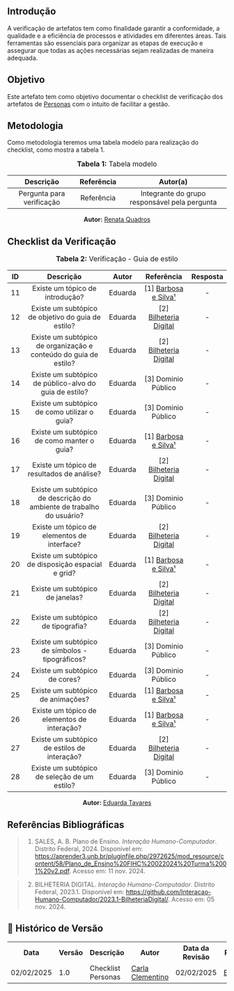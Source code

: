 ## Introdução
A verificação de artefatos tem como finalidade garantir a conformidade, a qualidade e a eficiência de processos e atividades em diferentes áreas. Tais ferramentas são essenciais para organizar as etapas de execução e assegurar que todas as ações necessárias sejam realizadas de maneira adequada. 

## Objetivo
Este artefato tem como objetivo documentar o checklist de verificação dos artefatos de [Personas](../../AnaliseRequisitos/Personas.md) com o intuito de facilitar a gestão.

## Metodologia
Como metodologia teremos uma tabela modelo para realização do checklist, como mostra a tabela 1. 

<center>
<font size="3"><b>Tabela 1:</b> Tabela modelo </font>

| Descrição | Referência | Autor(a) |
|:---------:|:---------:|:-----------:|
| Pergunta para verificação | Referência | Integrante do grupo responsável pela pergunta |

<p align="center"><b>Autor:</b> <a href="https://github.com/Renatinha28">Renata Quadros</a></p> 
</center>

## Checklist da Verificação
<center>
<font size="3"><b>Tabela 2:</b> Verificação - Guia de estilo </font>

|  ID   |                              Descrição                               | Autor |       Referência       | Resposta |
| :---: | :------------------------------------------------------------------: | :-------: | :--------------------: | :------: |
|  11   |                   Existe um tópico de introdução?                    | Eduarda     |  [1] [Barbosa e Silva¹](../../../assets/guiaestilo.png)  | - |
|  12   |          Existe um subtópico de objetivo do guia de estilo?          | Eduarda     | [2] [Bilheteria Digital](https://interacao-humano-computador.github.io/2023.1-BilheteriaDigital/) | - |
|  13   |   Existe um subtópico de organização e conteúdo do guia de estilo?   | Eduarda     | [2] [Bilheteria Digital](https://interacao-humano-computador.github.io/2023.1-BilheteriaDigital/) | - |
|  14   |        Existe um subtópico de público-alvo do guia de estilo?        | Eduarda     |  [3] Dominio Público   | - |
|  15   |             Existe um subtópico de como utilizar o guia?             | Eduarda     |  [3] Dominio Público   | - |
|  16   |              Existe um subtópico de como manter o guia?              | Eduarda     |  [1] [Barbosa e Silva¹](../../../assets/guiaestilo.png)  | - |
|  17   |              Existe um tópico de resultados de análise?              | Eduarda     | [2] [Bilheteria Digital](https://interacao-humano-computador.github.io/2023.1-BilheteriaDigital/) | - |
|  18   | Existe um subtópico de descrição do ambiente de trabalho do usuário? | Eduarda     |  [3] Dominio Público   | - |
|  19   |             Existe um tópico de elementos de interface?              | Eduarda     | [2] [Bilheteria Digital](https://interacao-humano-computador.github.io/2023.1-BilheteriaDigital/) | - |
|  20   |          Existe um subtópico de disposição espacial e grid?          | Eduarda     |  [1] [Barbosa e Silva¹](../../../assets/guiaestilo.png)  | - |
|  21   |                   Existe um subtópico de janelas?                    | Eduarda     | [2] [Bilheteria Digital](https://interacao-humano-computador.github.io/2023.1-BilheteriaDigital/) | - |
|  22   |                  Existe um subtópico de tipografia?                  | Eduarda     | [2] [Bilheteria Digital](https://interacao-humano-computador.github.io/2023.1-BilheteriaDigital/) | - |
|  23   |          Existe um subtópico de símbolos - tipográficos?           | Eduarda     |  [3] Dominio Público   | - |
|  24   |                    Existe um subtópico de cores?                     | Eduarda     |  [3] Dominio Público   | - |
|  25   |                  Existe um subtópico de animações?                   | Eduarda     |  [1] [Barbosa e Silva¹](../../../assets/guiaestilo.png)  | - |
|  26   |             Existe um tópico de elementos de interação?              | Eduarda     |  [1] [Barbosa e Silva¹](../../../assets/guiaestilo.png)  | - |
|  27   |             Existe um subtópico de estilos de interação?             | Eduarda     | [2] [Bilheteria Digital](https://interacao-humano-computador.github.io/2023.1-BilheteriaDigital/) | - |
|  28   |             Existe um subtópico de seleção de um estilo?             | Eduarda     |  [3] Dominio Público   | - |

<p align="center"><b>Autor:</b> <a href="https://github.com/erteduarda">Eduarda Tavares</a></p> 
</center>

## Referências Bibliográficas
 > 1. SALES, A. B. Plano de Ensino. *Interação Humano-Computador*. Distrito Federal, 2024. Disponível em: <https://aprender3.unb.br/pluginfile.php/2972625/mod_resource/content/58/Plano_de_Ensino%20FIHC%20022024%20Turma%2001%20v2.pdf>. Acesso em: 11 nov. 2024.

 > 2. BILHETERIA DIGITAL. *Interação Humano-Computador*. Distrito Federal, 2023.1. Disponível em: <https://github.com/Interacao-Humano-Computador/2023.1-BilheteriaDigital/>. Acesso em: 05 nov. 2024.

## :round_pushpin: Histórico de Versão 

<div align="center">
    <table>
        <tr>
            <th>Data</th>
            <th>Versão</th>
            <th>Descrição</th>
            <th>Autor</th>
            <th>Data da Revisão</th>
            <th>Revisor</th>
        </tr>
        <tr>
            <td>02/02/2025</td>
            <td>1.0</td>
            <td>Checklist Personas</td>
            <td><a href="https://github.com/ccarlaa">Carla Clementino</a></td>
            <td>02/02/2025</td>
            <td><a href="https://github.com/erteduarda">Eduarda</a></td>
        </tr>
    </table>
</div>